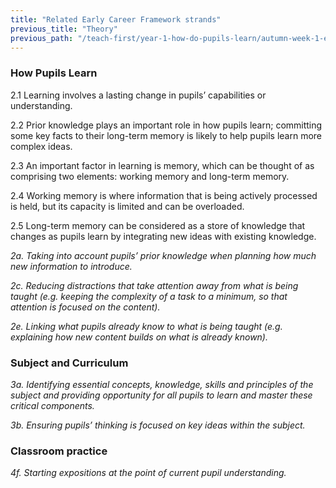 ```yaml
---
title: "Related Early Career Framework strands"
previous_title: "Theory"
previous_path: "/teach-first/year-1-how-do-pupils-learn/autumn-week-1-ect-theory"
---
```


### How Pupils Learn

2.1 Learning involves a lasting change in pupils’ capabilities or understanding.

2.2 Prior knowledge plays an important role in how pupils learn; committing some key facts to their long-term memory is likely to help pupils learn more complex ideas.

2.3 An important factor in learning is memory, which can be thought of as comprising two elements: working memory and long-term memory.

2.4 Working memory is where information that is being actively processed is held, but its capacity is limited and can be overloaded.

2.5 Long-term memory can be considered as a store of knowledge that changes as pupils learn by integrating new ideas with existing knowledge.

_2a. Taking into account pupils’ prior knowledge when planning how much new information to introduce._

_2c. Reducing distractions that take attention away from what is being taught (e.g. keeping the complexity of a task to a minimum, so that attention is focused on the content)._

_2e. Linking what pupils already know to what is being taught (e.g. explaining how new content builds on what is already known)._

### Subject and Curriculum

_3a. Identifying essential concepts, knowledge, skills and principles of the subject and providing opportunity for all pupils to learn and master these critical components._

_3b. Ensuring pupils’ thinking is focused on key ideas within the subject._

### Classroom practice

_4f. Starting expositions at the point of current pupil understanding._

